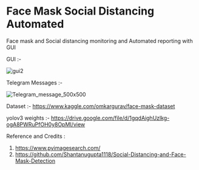 # Face Mask Social Distancing Automated

Face mask and Social distancing monitoring and Automated reporting with GUI

GUI :-

![gui2](https://user-images.githubusercontent.com/80556685/121766609-db3e4900-cb70-11eb-9d41-3a1a5e6fc650.png)



























Telegram Messages :- 


![Telegram_message_500x500](https://user-images.githubusercontent.com/80556685/121142347-84c3c880-c859-11eb-97ef-1a1d1d8da01e.jpg)














Dataset :- https://www.kaggle.com/omkargurav/face-mask-dataset

yolov3 weights :- https://drive.google.com/file/d/1gqdAighUzlkg-ogA8PWRuPfOH0y8OpMI/view

Reference and Credits :

1. https://www.pyimagesearch.com/
2. https://github.com/Shantanugupta1118/Social-Distancing-and-Face-Mask-Detection
